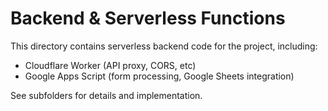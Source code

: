 # Backend & Serverless Functions

This directory contains serverless backend code for the project, including:
- Cloudflare Worker (API proxy, CORS, etc)
- Google Apps Script (form processing, Google Sheets integration)

See subfolders for details and implementation.
